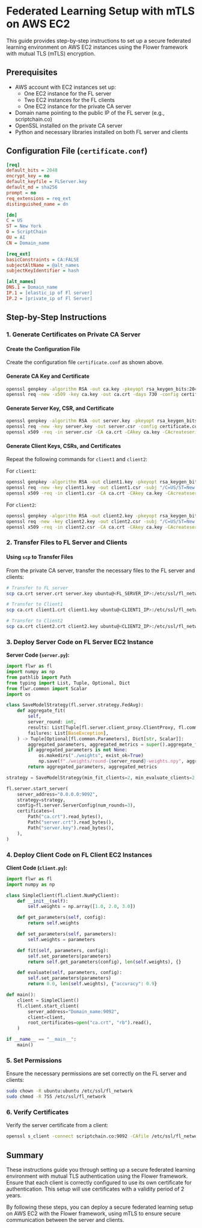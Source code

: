 # Federated Learning Setup with mTLS on AWS EC2

This guide provides step-by-step instructions to set up a secure federated learning environment on AWS EC2 instances using the Flower framework with mutual TLS (mTLS) encryption.

## Prerequisites

- AWS account with EC2 instances set up:
  - One EC2 instance for the FL server
  - Two EC2 instances for the FL clients
  - One EC2 instance for the private CA server
- Domain name pointing to the public IP of the FL server (e.g., scriptchain.co)
- OpenSSL installed on the private CA server
- Python and necessary libraries installed on both FL server and clients

## Configuration File (`certificate.conf`)

```ini
[req]
default_bits = 2048
encrypt_key = no
default_keyfile = FLServer.key
default_md = sha256
prompt = no
req_extensions = req_ext
distinguished_name = dn

[dn]
C = US
ST = New York
O = ScriptChain
OU = AI
CN = Domain_name

[req_ext]
basicConstraints = CA:FALSE
subjectAltName = @alt_names
subjectKeyIdentifier = hash

[alt_names]
DNS.1 = Domain_name
IP.1 = [elastic_ip of Fl server]
IP.2 = [private_ip of Fl Server]
```

## Step-by-Step Instructions

### 1. Generate Certificates on Private CA Server

#### Create the Configuration File

Create the configuration file `certificate.conf` as shown above.

#### Generate CA Key and Certificate

```bash
openssl genpkey -algorithm RSA -out ca.key -pkeyopt rsa_keygen_bits:2048
openssl req -new -x509 -key ca.key -out ca.crt -days 730 -config certificate.conf -extensions req_ext
```

#### Generate Server Key, CSR, and Certificate

```bash
openssl genpkey -algorithm RSA -out server.key -pkeyopt rsa_keygen_bits:2048
openssl req -new -key server.key -out server.csr -config certificate.conf
openssl x509 -req -in server.csr -CA ca.crt -CAkey ca.key -CAcreateserial -out server.crt -days 730 -extensions req_ext -extfile certificate.conf
```

#### Generate Client Keys, CSRs, and Certificates

Repeat the following commands for `client1` and `client2`:

For `client1`:

```bash
openssl genpkey -algorithm RSA -out client1.key -pkeyopt rsa_keygen_bits:2048
openssl req -new -key client1.key -out client1.csr -subj "/C=US/ST=New York/O=ScriptChain/OU=AI/CN=FLClient1"
openssl x509 -req -in client1.csr -CA ca.crt -CAkey ca.key -CAcreateserial -out client1.crt -days 730 -extensions req_ext -extfile certificate.conf
```

For `client2`:

```bash
openssl genpkey -algorithm RSA -out client2.key -pkeyopt rsa_keygen_bits:2048
openssl req -new -key client2.key -out client2.csr -subj "/C=US/ST=New York/O=ScriptChain/OU=AI/CN=FLClient2"
openssl x509 -req -in client2.csr -CA ca.crt -CAkey ca.key -CAcreateserial -out client2.crt -days 730 -extensions req_ext -extfile certificate.conf
```

### 2. Transfer Files to FL Server and Clients

#### Using `scp` to Transfer Files

From the private CA server, transfer the necessary files to the FL server and clients:

```bash
# Transfer to FL server
scp ca.crt server.crt server.key ubuntu@<FL_SERVER_IP>:/etc/ssl/fl_network

# Transfer to Client1
scp ca.crt client1.crt client1.key ubuntu@<CLIENT1_IP>:/etc/ssl/fl_network

# Transfer to Client2
scp ca.crt client2.crt client2.key ubuntu@<CLIENT2_IP>:/etc/ssl/fl_network
```

### 3. Deploy Server Code on FL Server EC2 Instance

**Server Code (`server.py`):**

```python
import flwr as fl
import numpy as np
from pathlib import Path
from typing import List, Tuple, Optional, Dict
from flwr.common import Scalar
import os

class SaveModelStrategy(fl.server.strategy.FedAvg):
    def aggregate_fit(
        self,
        server_round: int,
        results: List[Tuple[fl.server.client_proxy.ClientProxy, fl.common.FitRes]],
        failures: List[BaseException],
    ) -> Tuple[Optional[fl.common.Parameters], Dict[str, Scalar]]:
        aggregated_parameters, aggregated_metrics = super().aggregate_fit(server_round, results, failures)
        if aggregated_parameters is not None:
            os.makedirs("./weights", exist_ok=True)
            np.save(f"./weights/round-{server_round}-weights.npy", aggregated_parameters)
        return aggregated_parameters, aggregated_metrics

strategy = SaveModelStrategy(min_fit_clients=2, min_evaluate_clients=2, min_available_clients=2)

fl.server.start_server(
    server_address="0.0.0.0:9092",
    strategy=strategy,
    config=fl.server.ServerConfig(num_rounds=3),
    certificates=(
        Path("ca.crt").read_bytes(),
        Path("server.crt").read_bytes(),
        Path("server.key").read_bytes(),
    ),
)
```

### 4. Deploy Client Code on FL Client EC2 Instances

**Client Code (`client.py`):**

```python
import flwr as fl
import numpy as np

class SimpleClient(fl.client.NumPyClient):
    def __init__(self):
        self.weights = np.array([1.0, 2.0, 3.0])

    def get_parameters(self, config):
        return self.weights

    def set_parameters(self, parameters):
        self.weights = parameters

    def fit(self, parameters, config):
        self.set_parameters(parameters)
        return self.get_parameters(config), len(self.weights), {}

    def evaluate(self, parameters, config):
        self.set_parameters(parameters)
        return 0.0, len(self.weights), {"accuracy": 0.9}

def main():
    client = SimpleClient()
    fl.client.start_client(
        server_address="Domain_name:9092",
        client=client,
        root_certificates=open("ca.crt", "rb").read(),
    )

if __name__ == "__main__":
    main()
```

### 5. Set Permissions

Ensure the necessary permissions are set correctly on the FL server and clients:

```bash
sudo chown -R ubuntu:ubuntu /etc/ssl/fl_network
sudo chmod -R 755 /etc/ssl/fl_network
```

### 6. Verify Certificates

Verify the server certificate from a client:

```bash
openssl s_client -connect scriptchain.co:9092 -CAfile /etc/ssl/fl_network/ca.crt
```

## Summary

These instructions guide you through setting up a secure federated learning environment with mutual TLS authentication using the Flower framework. Ensure that each client is correctly configured to use its own certificate for authentication. This setup will use certificates with a validity period of 2 years.

By following these steps, you can deploy a secure federated learning setup on AWS EC2 with the Flower framework, using mTLS to ensure secure communication between the server and clients.
